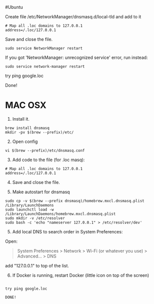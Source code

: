 #Ubuntu

Create file /etc/NetworkManager/dnsmasq.d/local-tld and add to it
```
# Map all .loc domains to 127.0.0.1
address=/.loc/127.0.0.1
```
Save and close the file.
```
sudo service NetworkManager restart
```
If you got 'NetworkManager: unrecognized service' error, run instead:
```
sudo service network-manager restart
```

try ping google.loc

Done!

# MAC OSX

1) Install it.

```
brew install dnsmasq
mkdir -pv $(brew --prefix)/etc/
```

2) Open config

```
vi $(brew --prefix)/etc/dnsmasq.conf
```

3) Add code to the file (for .loc masq):

```
# Map all .loc domains to 127.0.0.1
address=/.loc/127.0.0.1
```

4) Save and close the file.

5) Make autostart for dnsmasq

```
sudo cp -v $(brew --prefix dnsmasq)/homebrew.mxcl.dnsmasq.plist /Library/LaunchDaemons
sudo launchctl load -w /Library/LaunchDaemons/homebrew.mxcl.dnsmasq.plist
sudo mkdir -v /etc/resolver
sudo bash -c 'echo "nameserver 127.0.0.1" > /etc/resolver/dev'
```

5) Add local DNS to search order in System Preferences:

Open:

> System Preferences > Network > Wi-Fi (or whatever you use) > Advanced... > DNS 

add "127.0.0.1" to top of the list.

6) If Docker is running, restart Docker (little icon on top of the screen)

```

try ping google.loc

DONE!


